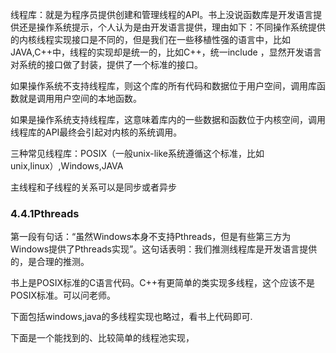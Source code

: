 线程库：就是为程序员提供创建和管理线程的API。书上没说函数库是开发语言提供还是操作系统提示，个人认为是由开发语言提供，理由如下：不同操作系统提供的内核线程实现接口是不同的，但是我们在一些移植性强的语言中，比如JAVA,C++中，线程的实现却是统一的，比如C++，统一include <thread>，显然开发语言对系统的接口做了封装，提供了一个标准的接口。

如果操作系统不支持线程库，则这个库的所有代码和数据位于用户空间，调用库函数就是调用用户空间的本地函数。

如果是操作系统支持线程库，这意味着库内的一些数据和函数位于内核空间，调用线程库的API最终会引起对内核的系统调用。

三种常见线程库：POSIX（一般unix-like系统遵循这个标准，比如unix,linux）,Windows,JAVA

主线程和子线程的关系可以是同步或者异步

### 4.4.1Pthreads

第一段有句话：“虽然Windows本身不支持Pthreads，但是有些第三方为Windows提供了Pthreads实现”。这句话表明：我们推测线程库是开发语言提供的，是合理的推测。

 书上是POSIX标准的C语言代码。C++有更简单的类实现多线程，这个应该不是POSIX标准。可以问老师。

下面包括windows,java的多线程实现也略过，看书上代码即可.

下面是一个能找到的、比较简单的线程池实现，
